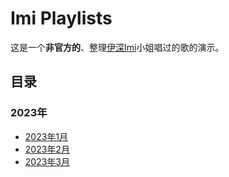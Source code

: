 # Imi Playlists

这是一个**非官方的**、整理[伊深Imi](https://space.bilibili.com/690608694)小姐唱过的歌的演示。  

## 目录
### 2023年
* [2023年1月](./2023/01.md)
* [2023年2月](./2023/02.md)
* [2023年3月](./2023/03.md)
